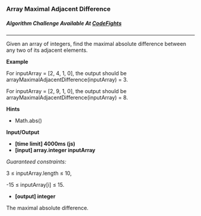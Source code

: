 ### Array Maximal Adjacent Difference

##### Algorithm Challenge Available At [CodeFights](https://codefights.com/arcade/intro/level-5/c1xDc8pp__o)
---
Given an array of integers, find the maximal absolute difference between any two of its adjacent elements.

**Example**

For inputArray = [2, 4, 1, 0], the output should be
arrayMaximalAdjacentDifference(inputArray) = 3.

For inputArray = [2, 9, 1, 0], the output should be
arrayMaximalAdjacentDifference(inputArray) = 8.

**Hints**
-   Math.abs()

**Input/Output**

- **[time limit] 4000ms (js)**
- **[input] array.integer inputArray**

*Guaranteed constraints:*

3 ≤ inputArray.length ≤ 10,

-15 ≤ inputArray[i] ≤ 15.

- **[output] integer**

The maximal absolute difference.
